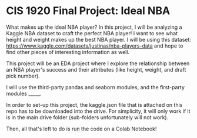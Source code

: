 # CIS 1920 Final Project: Ideal NBA

What makes up the ideal NBA player? In this project, I will be analyzing a Kaggle NBA dataset to craft the perfect NBA player! I want to see what height and weight makes up the best NBA player. I will be using this dataset: https://www.kaggle.com/datasets/justinas/nba-players-data and hope to find other pieces of interesting information as well.

This project will be an EDA project where I explore the relationship between an NBA player's success and their attributes (like height, weight, and draft pick number).

I will use the third-party pandas and seaborn modules, and the first-party modules _____.

In order to set-up this project, the kaggle.json file that is attached on this repo has to be downloaded into the drive. For simplicity, it will only work if it is in the main drive folder (sub-folders unfortunately will not work).

Then, all that's left to do is run the code on a Colab Notebook!

